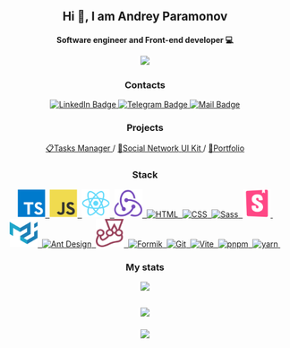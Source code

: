 <div id="header" align="center">
  <h2>Hi 👋, I am Andrey Paramonov</h3>
  <h4>Software engineer and Front-end developer 💻</p>
  <img src="https://media.giphy.com/media/zOvBKUUEERdNm/giphy.gif" width="220" />

<h3 align="center">Contacts</h3>
  <div id="badges">
  <a href="https://www.linkedin.com/in/snovavesna" target="_blank">
    <img src="https://img.shields.io/badge/LinkedIn-0A66C2.svg?style=for-the-badge&logo=LinkedIn&logoColor=white" alt="LinkedIn Badge"/>
  </a>
  <a href="https://t.me/snovavesna" target="_blank">
    <img src="https://img.shields.io/badge/Telegram-26A5E4.svg?style=for-the-badge&logo=Telegram&logoColor=white" alt="Telegram Badge"/>
  </a>
  <a href="mailto:paramonovdevelop@gmail.com" target="_blank">
    <img src="https://img.shields.io/badge/Gmail-EA4335.svg?style=for-the-badge&logo=Gmail&logoColor=white" alt="Mail Badge"/>
  </a>
  </div>
  <h3>Projects</h3>
      <a href="https://mikrobka.github.io/1-todolist" target="_blank">
        <span>📋Tasks Manager</span>
      </a>
      /
      <a href="https://mikrobka.github.io/samurai-way-main/#/" target="_blank">
        <span>📱Social Network</span>
      </a>
        <a href="https://storybook-cards-mikrobka.vercel.app/?path=/docs/configure-your-project--docs" target="_blank">
        <span>UI Kit</span>
      </a>
      /
      <a href="https://mikrobka.github.io/portfolio-main/" target="_blank">
        <span>💁Portfolio</span>
      </a>
  <h3 align="center">Stack</h3>
  <div>
    <div>
      <a href="https://www.typescriptlang.org/" target="_blank">
        <img src="https://github.com/devicons/devicon/blob/master/icons/typescript/typescript-original.svg" title="TypeScript" alt="TypeScript" width="50" height="50"/>&nbsp;
      </a>
      <a href="https://www.javascript.com/" target="_blank">
        <img src="https://github.com/devicons/devicon/blob/master/icons/javascript/javascript-original.svg" title="JavaScript" alt="JavaScript" width="50" height="50"/>&nbsp;
      </a>
       <a href="https://react.dev/" target="_blank">
        <img src="https://github.com/devicons/devicon/blob/master/icons/react/react-original.svg" title="React" alt="React" width="50" height="50"/>&nbsp;
       </a>
        <a href="https://redux.js.org/" target="_blank">
          <img src="https://github.com/devicons/devicon/blob/master/icons/redux/redux-original.svg" title="Redux" alt="Redux" width="50" height="50"/>&nbsp;
        </a>
        <a href="https://developer.mozilla.org/en-US/docs/Web/HTML" target="_blank">
          <img src="https://upload.wikimedia.org/wikipedia/commons/thumb/3/38/HTML5_Badge.svg/2048px-HTML5_Badge.svg.png" title="HTML" alt="HTML" width="50" height="50"/>&nbsp;
        </a>
        <a href="https://www.w3.org/Style/CSS/Overview.en.html" target="_blank">
          <img src="https://upload.wikimedia.org/wikipedia/commons/thumb/6/62/CSS3_logo.svg/800px-CSS3_logo.svg.png" title="CSS" alt="CSS" width="50" height="50"/>&nbsp;
        </a>
        <a href="https://sass-scss.ru/guide/" target="_blank">
          <img src="https://sass-scss.ru/assets/img/styleguide/seal-color-aef0354c.png" title="Sass" alt="Sass" width="50" height="50"/>&nbsp;
        </a>
        <a href="https://storybook.js.org/" target="_blank">
          <img src="https://github.com/devicons/devicon/blob/master/icons/storybook/storybook-original.svg" title="Storybook" alt="Storybook" width="50" height="50"/>&nbsp;
        </a>
      </div>
      <div>
        <a href="https://mui.com/" target="_blank">
          <img src="https://github.com/devicons/devicon/blob/master/icons/materialui/materialui-original.svg" title="Material UI" alt="Material UI" width="50" height="50"/>&nbsp;
        </a>
        <a href="https://ant.design/" target="_blank">
          <img src="https://static-00.iconduck.com/assets.00/ant-design-icon-2048x2046-tx16mhk6.png" title="Ant design" alt="Ant Design" width="50" height="50"/>&nbsp;
        </a>
        <a href="https://jestjs.io/ru/" target="_blank">
          <img src="https://github.com/devicons/devicon/blob/master/icons/jest/jest-plain.svg" title="Jest" alt="Jest" width="50" height="50"/>&nbsp;
        </a>
        <a href="https://formik.org/" target="_blank">
          <img src="https://user-images.githubusercontent.com/4060187/61057426-4e5a4600-a3c3-11e9-9114-630743e05814.png" title="Formik" alt="Formik" width="50" height="50"/>&nbsp;
        </a>
        <a href="https://git-scm.com/" target="_blank">
          <img src="https://cdn.coursehunter.net/category/git.png" title="Git" alt="Git" width="50" height="50"/>&nbsp;
        </a>
        <a href="https://vitejs.dev/" target="_blank">
          <img src="https://vitejs.dev/logo-with-shadow.png" title="Vite" alt="Vite" width="50" height="50"/>&nbsp;
        </a>
        <a href="https://pnpm.io/" target="_blank">
          <img src="https://d33wubrfki0l68.cloudfront.net/aad219b6c931cebb53121dcda794f6180d9e4397/bdc5b/ru/assets/images/pnpm-standard-79c9dbb2e99b8525ae55174580061e1b.svg" title="pnpm" alt="pnpm" width="50" height="50"/>&nbsp;
        </a>
        <a href="https://yarnpkg.com/" target="_blank">
          <img src="https://avatars.githubusercontent.com/u/22247014?s=280&v=4" title="yarn" alt="yarn" width="50" height="50"/>&nbsp;
        </a>  
      </div>
    </div>
  <h3>My stats</h3>
  <div>
    <img src="https://streak-stats.demolab.com?user=mikrobka&theme=tokyonight&hide_border=true"/>
  </div>
  <h3>
  <div>
    <a href="https://github.com/anuraghazra/github-readme-stats">
    <img height=150 align="center" src="https://github-readme-stats.vercel.app/api?username=mikrobka&show_icons=true&theme=tokyonight&hide=issues,contribs&hide_border=true" />
  </a>
  </div>
  <h3>
  <div>
    <img src="https://github-readme-stats.vercel.app/api/top-langs/?username=mikrobka&layout=compact&theme=tokyonight&hide_border=true"/>
  </div>
  </div>
</div>
